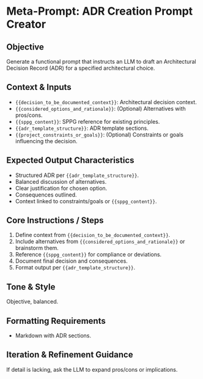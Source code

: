 # Meta-Prompt: ADR Creation Prompt Creator

## Objective
Generate a functional prompt that instructs an LLM to draft an Architectural Decision Record (ADR) for a specified architectural choice.

## Context & Inputs
- `{{decision_to_be_documented_context}}`: Architectural decision context.  
- `{{considered_options_and_rationale}}`: (Optional) Alternatives with pros/cons.  
- `{{sppg_content}}`: SPPG reference for existing principles.  
- `{{adr_template_structure}}`: ADR template sections.  
- `{{project_constraints_or_goals}}`: (Optional) Constraints or goals influencing the decision.

## Expected Output Characteristics
- Structured ADR per `{{adr_template_structure}}`.  
- Balanced discussion of alternatives.  
- Clear justification for chosen option.  
- Consequences outlined.  
- Context linked to constraints/goals or `{{sppg_content}}`.

## Core Instructions / Steps
1. Define context from `{{decision_to_be_documented_context}}`.  
2. Include alternatives from `{{considered_options_and_rationale}}` or brainstorm them.  
3. Reference `{{sppg_content}}` for compliance or deviations.  
4. Document final decision and consequences.  
5. Format output per `{{adr_template_structure}}`.

## Tone & Style
Objective, balanced.

## Formatting Requirements
- Markdown with ADR sections.

## Iteration & Refinement Guidance
If detail is lacking, ask the LLM to expand pros/cons or implications. 